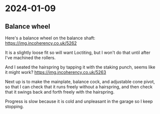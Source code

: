 # 2024-01-09

## Balance wheel

Here's a balance wheel on the balance shaft: https://img.incoherency.co.uk/5262

It is a slightly loose fit so will want Loctiting, but I won't do that until after I've machined the rollers.

And I seated the hairspring by tapping it with the staking punch, seems like it might work? https://img.incoherency.co.uk/5263

Next up is to make the mainplate, balance cock, and adjustable cone pivot, so that I can check that it runs freely without
a hairspring, and then check that it swings back and forth freely with the hairspring.

Progress is slow because it is cold and unpleasant in the garage so I keep stopping.
